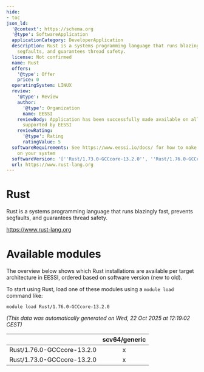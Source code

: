 ```yaml
---
hide:
- toc
json_ld:
  '@context': https://schema.org
  '@type': SoftwareApplication
  applicationCategory: DeveloperApplication
  description: Rust is a systems programming language that runs blazingly fast, prevents
    segfaults, and guarantees thread safety.
  license: Not confirmed
  name: Rust
  offers:
    '@type': Offer
    price: 0
  operatingSystem: LINUX
  review:
    '@type': Review
    author:
      '@type': Organization
      name: EESSI
    reviewBody: Application has been successfully made available on all architectures
      supported by EESSI
    reviewRating:
      '@type': Rating
      ratingValue: 5
  softwareRequirements: See https://www.eessi.io/docs/ for how to make EESSI available
    on your system
  softwareVersion: '[''Rust/1.73.0-GCCcore-13.2.0'', ''Rust/1.76.0-GCCcore-13.2.0'']'
  url: https://www.rust-lang.org
---
```


Rust
====


Rust is a systems programming language that runs blazingly fast, prevents segfaults, and guarantees thread safety.

https://www.rust-lang.org
# Available modules


The overview below shows which Rust installations are available per target architecture in EESSI, ordered based on software version (new to old).

To start using Rust, load one of these modules using a `module load` command like:

```shell
module load Rust/1.76.0-GCCcore-13.2.0
```

*(This data was automatically generated on Wed, 22 Oct 2025 at 12:19:02 CEST)*

| |scv64/generic|
| :---: | :---: |
|Rust/1.76.0-GCCcore-13.2.0|x|
|Rust/1.73.0-GCCcore-13.2.0|x|
